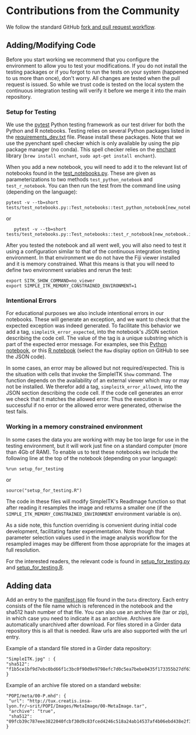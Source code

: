 # Contributions from the Community

We follow the standard GitHub [fork and pull request workflow](https://guides.github.com/activities/forking/).

## Adding/Modifying Code

Before you start working we recommend that you configure the environment to allow
you to test your modifications. If you do not install the testing packages or if you
forgot to run the tests on your system (happened to us more than once), don't
worry. All changes are tested when the pull request is issued. So while we trust
code is tested on the local system the continuous integration testing will
verify it before we merge it into the main repository.

### Setup for Testing

We use the [pytest](https://docs.pytest.org) Python testing framework as our test
driver for both the Python and R notebooks. Testing relies on several Python
packages listed in the [requirements_dev.txt](requirements_dev.txt) file. Please
install these packages. Note that we use the pyenchant
spell checker which is only available by using the pip package manager
(no conda). This spell checker relies on the [enchant](https://abiword.github.io/enchant/) library (`brew install enchant`,  `sudo apt-get install enchant`).  

When you add a new notebook, you will need to add it to the relevant list of
notebooks found in the [test_notebooks.py](tests/test_notebooks.py). These
are given as parameterizations to two methods `test_python_notebook` and
`test_r_notebook`. You can then run the test from the command line using (depending on the language):

```
pytest -v --tb=short tests/test_notebooks.py::Test_notebooks::test_python_notebook[new_notebook.ipynb]
```

or

```
   pytest -v --tb=short tests/test_notebooks.py::Test_notebooks::test_r_notebook[new_notebook.ipynb]
```

After you tested the notebook and all went well, you will also need to test it using a configuration similar to that of the continuous integration testing environment. In that environment we do not have the Fiji viewer installed and it is memory constrained.
What this means is that you will need to define two environment variables and rerun the
test:

```
export SITK_SHOW_COMMAND=no_viewer
export SIMPLE_ITK_MEMORY_CONSTRAINED_ENVIRONMENT=1
```

### Intentional Errors

For educational purposes we also include intentional errors in our notebooks.
These will generate an exception, and we want to check that the expected exception
was indeed generated. To facilitate this behavior we add a tag, `simpleitk_error_expected`, into the notebook's JSON section describing the code cell. The value of the tag is a unique
substring which is part of the expected error message. For examples, see this
[Python notebook](Python/03_Image_Details.ipynb), or this [R notebook](R/R_style_image.ipynb) (select the `Raw` display option on GitHub to
see the JSON code).

In some cases, an error may be allowed but not required/expected. This is the situation
with cells that invoke the SimpleITK `Show` command. The function depends on the availability of an external viewer which may or may not be installed. We therefor add a tag, `simpleitk_error_allowed`, into the JSON section describing the code cell. If the code
cell generates an error we check that it matches the allowed error. Thus the execution
is successful if no error or the allowed error were generated, otherwise the test fails.


### Working in a memory constrained environment

In some cases the data you are working with may be too large for use in the testing environment,
but it will work just fine on a standard computer (more than 4Gb of RAM). To enable us
to test these notebooks we include the following line at the top of the notebook (depending
on your language):

```
%run setup_for_testing
```
or

```
source("setup_for_testing.R")
```

The code in these files will modify SimpleITK's ReadImage function so that after
reading it resamples the image and returns a smaller one (if the `SIMPLE_ITK_MEMORY_CONSTRAINED_ENVIRONMENT` environment variable is on).

As a side note, this function overriding is convenient during initial code development,
facilitating faster experimentation. Note though that parameter selection values used in
the image analysis workflow for the resampled images may be different from those appropriate for the images at full resolution.

For the interested readers, the relevant code is found in [setup_for_testing.py](Python/setup_for_testing.py) and [setup_for_testing.R](R/setup_for_testing.R).

## Adding data

Add an entry to the [manifest.json](Data/manifest.json) file found in the `Data` directory. Each entry consists of the file name which is referenced in the notebook
and the sha512 hash number of that file. You can also use an archive file (tar or zip), in which case you need to indicate it as an archive. Archives are automatically unarchived
after download. For files stored in a Girder
data repository this is all that is needed. Raw urls are also supported with the
url entry.

Example of a standard file stored in a Girder data repository:
```
"SimpleITK.jpg" : {
"sha512": "f1b5ce1bf9d7ebc0bd66f1c3bc0f90d9e9798efc7d0c5ea7bebe0435f173355b27df632971d1771dc1fc3743c76753e6a28f6ed43c5531866bfa2b38f1b8fd46"
}
```

Example of an archive file stored on a standard website:
```
"POPI/meta/00-P.mhd": {
 "url": "http://tux.creatis.insa-lyon.fr/~srit/POPI/Images/MetaImage/00-MetaImage.tar",
 "archive": "true",
 "sha512": "09fcb39c787eee3822040fcbf30d9c83fced4246c518a24ab14537af4b06ebd438e2f36be91e6e26f42a56250925cf1bfa0d2f2f2192ed2b98e6a9fb5f5069fc"
}
```
